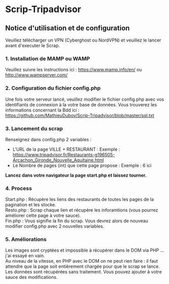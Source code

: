 # Scrip-Tripadvisor
## Notice d'utilisation et de configuration
Veuillez télécharger un VPN (Cyberghost ou NordVPN) et veuillez le lancer avant d'executer le Scrap.

### 1. Installation de MAMP ou WAMP
Veuillez suivre les instructions ici : https://www.mamp.info/en/ ou http://www.wampserver.com/

### 2. Configuration du fichier config.php
Une fois votre serveur lancé, veuillez modifier le fichier config.php avec vos identifiants de connexion à la votre base de données. Vous trouverez les informations concernant la Bdd ici : https://github.com/MathieuDuboy/Scrip-Tripadvisor/blob/master/sql.txt

### 3. Lancement du scrap
Renseignez dans config.php 2 variables :<br />
- L'URL de la page VILLE + RESTAURANT : Exemple : https://www.tripadvisor.fr/Restaurants-g196505-Arcachon_Gironde_Nouvelle_Aquitaine.html<br />
- Le Nombre de pages (int) que cette page propose : Exemple : 6 ici<br />

**Lancez dans votre navigateur la page start.php et laissez tourner.**

### 4. Process
Start.php : Récupère les liens des restaurants de toutes les pages de la pagination et les stocke.<br />
Resto.php : Scrap chaque lien et récupère les inforamtions (vous pourrez améliorer cette page à votre sauce).<br />
Fin.php : Vous signifie la fin du scrap. Vous devrez alors de nouveau modifier config.php avec 2 nouvelles variables.<br />

### 5. Améliorations
Les images sont cryptées et impossible à récupérer dans le DOM via PHP ... j'ai essayé en vain.<br />
Au niveau de la vitesse, en PHP avec le DOM on ne peut rien faire : il faut attendre que la page soit entièrement chargée pour que le scrap se lance. <br />
Les données sont récupérées sans traitement. Vous pouvez ajouter à votre sauce des modifications.

